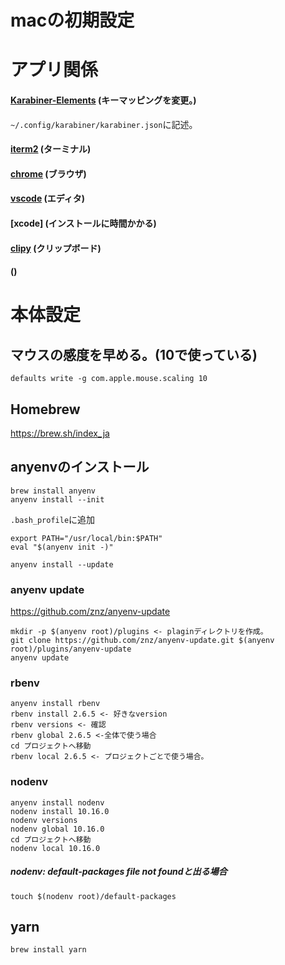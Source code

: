 # macの初期設定

# アプリ関係
#### [Karabiner-Elements](https://karabiner-elements.pqrs.org/) (キーマッピングを変更。)
`~/.config/karabiner/karabiner.json`に記述。
#### [iterm2](https://www.iterm2.com/) (ターミナル)
#### [chrome](https://www.google.co.jp/chrome/?brand=CHBD&gclid=CjwKCAjw_-D3BRBIEiwAjVMy7Nk6gogUSP6EgujmhI78KviN03E_XtkdjiU1gGjtYl_Dy9NPvwxfhRoCkbsQAvD_BwE&gclsrc=aw.ds) (ブラウザ)
#### [vscode](https://code.visualstudio.com/download) (エディタ)
#### [xcode] (インストールに時間かかる)
#### [clipy](https://clipy.softonic.jp/mac) (クリップボード)
#### []() ()
# 本体設定
## マウスの感度を早める。(10で使っている)
`defaults write -g com.apple.mouse.scaling 10`

## Homebrew
https://brew.sh/index_ja

## anyenvのインストール
```
brew install anyenv
anyenv install --init
```

`.bash_profile`に追加
```
export PATH="/usr/local/bin:$PATH"
eval "$(anyenv init -)"
```

`anyenv install --update`

### anyenv update
https://github.com/znz/anyenv-update

```
mkdir -p $(anyenv root)/plugins <- plaginディレクトリを作成。
git clone https://github.com/znz/anyenv-update.git $(anyenv root)/plugins/anyenv-update
anyenv update
```

### rbenv
```
anyenv install rbenv
rbenv install 2.6.5 <- 好きなversion
rbenv versions <- 確認
rbenv global 2.6.5 <-全体で使う場合
cd プロジェクトへ移動
rbenv local 2.6.5 <- プロジェクトごとで使う場合。
```

### nodenv
```
anyenv install nodenv
nodenv install 10.16.0
nodenv versions
nodenv global 10.16.0
cd プロジェクトへ移動
nodenv local 10.16.0
```
##### nodenv: default-packages file not foundと出る場合
`touch $(nodenv root)/default-packages`

## yarn
`brew install yarn`
